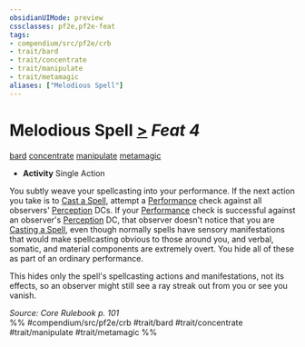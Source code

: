 ```yaml
---
obsidianUIMode: preview
cssclasses: pf2e,pf2e-feat
tags:
- compendium/src/pf2e/crb
- trait/bard
- trait/concentrate
- trait/manipulate
- trait/metamagic
aliases: ["Melodious Spell"]
---
```

# Melodious Spell  [>](rules/core-rulebook/chapter-9-playing-the-game.md#Actions "Single Action") *Feat 4*  
[bard](rules/traits/bard.md "Bard Class Trait")  [concentrate](rules/traits/concentrate.md "Concentrate Action & Ability Trait")  [manipulate](rules/traits/manipulate.md "Manipulate General Trait")  [metamagic](rules/traits/metamagic.md "Metamagic General Trait")  

- **Activity** Single Action

You subtly weave your spellcasting into your performance. If the next action you take is to [Cast a Spell](rules/actions/cast-a-spell.md), attempt a [Performance](compendium/skills.md#Performance) check against all observers' [Perception](compendium/skills.md#Perception) DCs. If your [Performance](compendium/skills.md#Performance) check is successful against an observer's [Perception](compendium/skills.md#Perception) DC, that observer doesn't notice that you are [Casting a Spell](rules/actions/cast-a-spell.md), even though normally spells have sensory manifestations that would make spellcasting obvious to those around you, and verbal, somatic, and material components are extremely overt. You hide all of these as part of an ordinary performance.

This hides only the spell's spellcasting actions and manifestations, not its effects, so an observer might still see a ray streak out from you or see you vanish.

*Source: Core Rulebook p. 101*  
%% #compendium/src/pf2e/crb #trait/bard #trait/concentrate #trait/manipulate #trait/metamagic %%